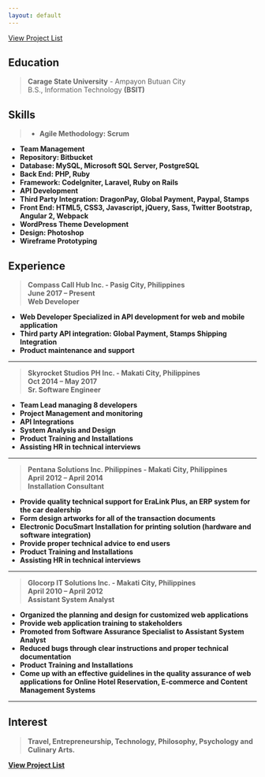 ```yaml
---
layout: default
---
```


[View Project List](./project-list.html)

## Education 

> **Carage State University** - Ampayon Butuan City <br />
> B.S., Information Technology <strong>(BSIT)<strong> 

## Skills 

> * Agile Methodology: Scrum 
* Team Management 
* Repository: Bitbucket 
* Database: MySQL, Microsoft SQL Server, PostgreSQL 
* Back End: PHP, Ruby 
* Framework: CodeIgniter, Laravel, Ruby on Rails 
* API Development 
* Third Party Integration: DragonPay, Global Payment,
Paypal, Stamps 
* Front End: HTML5, CSS3, Javascript, jQuery, Sass,
Twitter
Bootstrap, Angular 2, Webpack 
* WordPress Theme Development 
* Design: Photoshop
* Wireframe Prototyping 

## Experience 
> **Compass Call Hub Inc.** - Pasig City, Philippines <br />
June 2017 – Present <br />
Web Developer <br />
* Web Developer Specialized in API development for web and mobile application 
* Third party API integration: Global Payment, Stamps Shipping Integration 
* Product maintenance and support 

***

> **Skyrocket Studios PH Inc.** - Makati City, Philippines <br />
Oct 2014 – May 2017 <br />
Sr. Software Engineer <br />
* Team Lead managing 8 developers 
* Project Management and monitoring
* API Integrations 
* System Analysis and Design 
* Product Training and Installations 
* Assisting HR in technical interviews 

***

> **Pentana Solutions Inc. Philippines** - Makati City, Philippines <br />
April 2012 – April 2014 <br />
Installation Consultant <br />
* Provide quality technical support for EraLink Plus, an ERP system for the
car dealership  
* Form design artworks for all of the transaction documents 
* Electronic DocuSmart Installation for printing solution (hardware and
software integration) 
* Provide proper technical advice to end users  
* Product Training and Installations 
* Assisting HR in technical interviews 

*** 

> **Glocorp IT Solutions Inc.** - Makati City, Philippines <br />
April 2010 – April 2012 <br />
Assistant System Analyst <br />
* Organized the planning and design for customized web applications   
* Provide web application training to stakeholders 
* Promoted from Software Assurance Specialist to Assistant System Analyst 
* Reduced bugs through clear instructions and proper technical documentation
* Product Training and Installations 
* Come up with an effective guidelines in the quality assurance of web applications for Online Hotel Reservation, E-commerce and Content Management Systems

***

## Interest 

> Travel, Entrepreneurship, Technology, Philosophy, Psychology and Culinary Arts.

[View Project List](./project-list.html)
